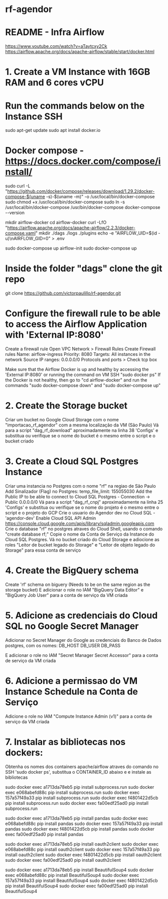 # rf-agendor

# README - Infra Airflow

https://www.youtube.com/watch?v=aTaytcxy2Ck
https://airflow.apache.org/docs/apache-airflow/stable/start/docker.html

# 1. Create a VM Instance with 16GB RAM and 6 cores vCPU
# Run the commands below on the Instance SSH
sudo apt-get update
sudo apt install docker.io

# Docker compose - https://docs.docker.com/compose/install/
sudo curl -L "https://github.com/docker/compose/releases/download/1.29.2/docker-compose-$(uname -s)-$(uname -m)" -o /usr/local/bin/docker-compose
sudo chmod +x /usr/local/bin/docker-compose
sudo ln -s /usr/local/bin/docker-compose /usr/bin/docker-compose
docker-compose --version

mkdir airflow-docker
cd airflow-docker
curl -LfO "https://airflow.apache.org/docs/apache-airflow/2.2.3/docker-compose.yaml"
mkdir ./dags ./logs ./plugins
echo -e "AIRFLOW_UID=$(id -u)\nAIRFLOW_GID=0" > .env

sudo docker-compose up airflow-init
sudo docker-compose up
# Inside the folder "dags" clone the git repo
git clone https://github.com/victorpaulillo/rf-agendor.git


# Configure the firewall rule to be able to access the Airflow Application with 'External IP:8080'
Create a firewall rule Open VPC Network > Firewall Rules Create Firewall rules 
Name: airflow-ingress 
Priority: 8080 
Targets: All instances in the network 
Source IP ranges: 0.0.0.0/0 
Protocols and ports > Check tcp box

Make sure that the Airflow Docker is up and healthy by accessing the 'External IP:8080' or running the command on VM SSH "sudo docker ps"
If the Docker is not healthy, then go to "cd airflow-docker" and run the commands "sudo docker-compose down" and "sudo docker-compose up"

# 2. Create the Storage bucket
Criar um bucket no Google Cloud Storage com o nome "importacao_rf_agendor" com a mesma localização da VM (São Paulo)
Vá para a script "dag_rf_download" aproximadamente na linha 38 'Configs' e substitua ou verifique se o nome do bucket é o mesmo entre o script e o bucket criado


# 3. Create a Cloud SQL Postgres Instance
Criar uma instancia no Postgres com o nome "rf" na regiao de São Paulo
    Add Sinalizador (Flag) no Postgres: temp_file_limit: 155055030
    Add the Public IP to be able to connect to Cloud SQL Postgres - Connection -> Public 0.0.0.0/0
Vá para a script "dag_rf_cnpj" aproximadamente na linha 25 'Configs' e substitua ou verifique se o nome do projeto é o mesmo entre o script e o projeto do GCP
Crie o usuario do Agendor dev no Cloud SQL - 'agendor-dev'
Enable Cloud SQL API Admin https://console.cloud.google.com/apis/library/sqladmin.googleapis.com
Crie o database "rf" no postgres atraves do Cloud Shell, usando o comando "create database rf;"
Copie o nome da Conta de Serviço da Instance do Cloud SQL Postgres. Vá no bucket criado do Cloud Storage e adiocione as roles "Leitor de bucket legado do Storage" e "Leitor de objeto legado do Storage" para essa conta de serviço


# 4. Create the BigQuery schema
Create 'rf' schema on biguery (Needs to be on the same region as the storage bucket)
E adicionar o role no IAM "BigQuery Data Editor" e "BigQuery Job User" para a conta de serviço da VM criada


# 5. Adicione as credenciais do Cloud SQL no Google Secret Manager
Adicionar no Secret Manager do Google as credenciais do Banco de Dados postgres, com os nomes:
DB_HOST
DB_USER
DB_PASS

E adicionar o role no IAM "Secret Manager Secret Accessor" para a conta de serviço da VM criada

# 6. Adicione a permissao do VM Instance Schedule na Conta de Serviço
Adicione o role no IAM "Compute Instance Admin (v1)" para a conta de serviço da VM criada


# 7. Instalar as bibliotecas nos dockers:
Obtenha os nomes dos containers apache/airflow atraves do comando no SSH 'sudo docker ps', substitua o CONTAINER_ID abaixo e e instale as bibliotecas

sudo docker exec a1713da78eb5                         pip install subprocess.run
sudo docker exec e068abefd88c                         pip install subprocess.run
sudo docker exec 157a57f49a33                         pip install subprocess.run
sudo docker exec f4801422d5cb                         pip install subprocess.run
sudo docker exec fa00edf25ad0                         pip install subprocess.run

sudo docker exec a1713da78eb5                         pip install pandas
sudo docker exec e068abefd88c                         pip install pandas
sudo docker exec 157a57f49a33                         pip install pandas
sudo docker exec f4801422d5cb                         pip install pandas
sudo docker exec fa00edf25ad0                         pip install pandas

sudo docker exec a1713da78eb5                         pip install oauth2client
sudo docker exec e068abefd88c                         pip install oauth2client
sudo docker exec 157a57f49a33                         pip install oauth2client
sudo docker exec f4801422d5cb                         pip install oauth2client
sudo docker exec fa00edf25ad0                         pip install oauth2client

sudo docker exec a1713da78eb5                         pip install BeautifulSoup4
sudo docker exec e068abefd88c                         pip install BeautifulSoup4
sudo docker exec 157a57f49a33                         pip install BeautifulSoup4
sudo docker exec f4801422d5cb                         pip install BeautifulSoup4
sudo docker exec fa00edf25ad0                         pip install BeautifulSoup4


